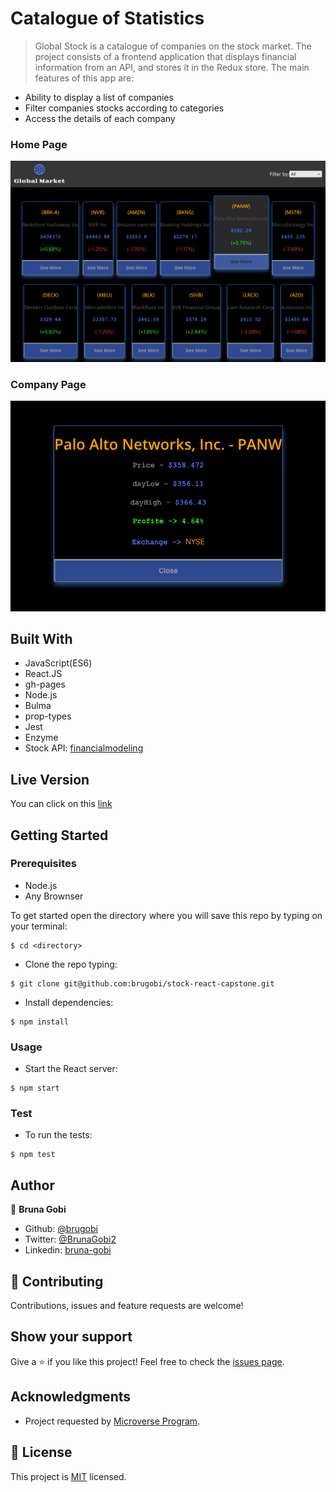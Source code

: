 # Catalogue of Statistics
 
> Global Stock is a catalogue of companies on the stock market. The project consists of a frontend application that displays financial information from an API, and stores it in the Redux store. The main features of this app are:

- Ability to display a list of companies
- Filter companies stocks according to categories
- Access the details of each company

### Home Page

![home](./src/images/home.png)

### Company Page

![company](./src/images/company.png)

## Built With

- JavaScript(ES6)
- React.JS
- gh-pages
- Node.js
- Bulma
- prop-types
- Jest
- Enzyme
- Stock API: [financialmodeling](https://financialmodelingprep.com/developer/docs/)

## Live Version

You can click on this [link](https://brugobi.github.io/stock-react-capstone/)

## Getting Started

### Prerequisites

- Node.js
- Any Brownser

To get started open the directory where you will save this repo by typing on your terminal:

```
$ cd <directory>
```

- Clone the repo typing:

```
$ git clone git@github.com:brugobi/stock-react-capstone.git
```
- Install dependencies:

```
$ npm install
```

### Usage

- Start the React server:

```
$ npm start
```

### Test

- To run the tests:

```
$ npm test
```

## Author

👤 **Bruna Gobi**

- Github: [@brugobi](https://github.com/brugobi)
- Twitter: [@BrunaGobi2](https://twitter.com/BrunaGobi2)
- Linkedin: [bruna-gobi](https://www.linkedin.com/in/bruna-gobi/)

## 🤝 Contributing

Contributions, issues and feature requests are welcome!

## Show your support

Give a ⭐️ if you like this project!
Feel free to check the [issues page](issues/).

## Acknowledgments

- Project requested by [Microverse Program](https://www.microverse.org/).

## 📝 License

This project is [MIT](lic.url) licensed.

